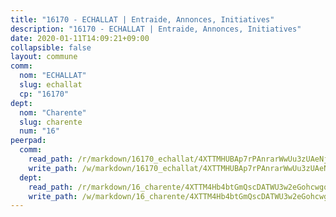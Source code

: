 ```yaml
---
title: "16170 - ECHALLAT | Entraide, Annonces, Initiatives"
description: "16170 - ECHALLAT | Entraide, Annonces, Initiatives"
date: 2020-01-11T14:09:21+09:00
collapsible: false
layout: commune
comm:
  nom: "ECHALLAT"
  slug: echallat
  cp: "16170"
dept:
  nom: "Charente"
  slug: charente
  num: "16"
peerpad:
  comm:
    read_path: /r/markdown/16170_echallat/4XTTMHUBAp7rPAnrarWwUu3zUAeNjHuHKjm51kWSwfZSDZDFV
    write_path: /w/markdown/16170_echallat/4XTTMHUBAp7rPAnrarWwUu3zUAeNjHuHKjm51kWSwfZSDZDFV-K3TgTsoCAQdCF1jSxU5zY2BigoAov4CvTW3Rn8kHCpZRjqH6AZJJzjgmcy7VLXLoocKDYTJbvRThXdbbdsrUu3MGQVBzXRyCEN68oBnfXSJpadMZ7nJ7jqmWnVzAVLYDG1NnT5dZ
  dept:
    read_path: /r/markdown/16_charente/4XTTM4Hb4btGmQscDATWU3w2eGohcwgqasCDtGWVahJnAEsq8
    write_path: /w/markdown/16_charente/4XTTM4Hb4btGmQscDATWU3w2eGohcwgqasCDtGWVahJnAEsq8-K3TgU9zhAjxEMbYrSr9VB24idAgS7xBryN3TjEsJmsrToRfRc8PWUu9zDXmtMXWLR7TNqZhAPJFsnJ4QbuWpLJvHpyW2q8LZxtsaakTfiMdj4HFsc11ZXzpn4aT8zYKZzSLwV1CA
---
```



